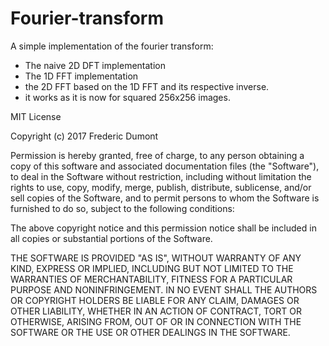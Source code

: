 # Fourier-transform

A simple implementation of the fourier transform:
  - The naive 2D DFT implementation
  - The 1D FFT implementation
  - the 2D FFT based on the 1D FFT and its respective inverse.
  - it works as it is now for squared 256x256 images.
  

MIT License

Copyright (c) 2017 Frederic Dumont

Permission is hereby granted, free of charge, to any person obtaining a copy
of this software and associated documentation files (the "Software"), to deal
in the Software without restriction, including without limitation the rights
to use, copy, modify, merge, publish, distribute, sublicense, and/or sell
copies of the Software, and to permit persons to whom the Software is
furnished to do so, subject to the following conditions:

The above copyright notice and this permission notice shall be included in all
copies or substantial portions of the Software.

THE SOFTWARE IS PROVIDED "AS IS", WITHOUT WARRANTY OF ANY KIND, EXPRESS OR
IMPLIED, INCLUDING BUT NOT LIMITED TO THE WARRANTIES OF MERCHANTABILITY,
FITNESS FOR A PARTICULAR PURPOSE AND NONINFRINGEMENT. IN NO EVENT SHALL THE
AUTHORS OR COPYRIGHT HOLDERS BE LIABLE FOR ANY CLAIM, DAMAGES OR OTHER
LIABILITY, WHETHER IN AN ACTION OF CONTRACT, TORT OR OTHERWISE, ARISING FROM,
OUT OF OR IN CONNECTION WITH THE SOFTWARE OR THE USE OR OTHER DEALINGS IN THE
SOFTWARE.

